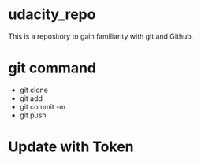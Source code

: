 # udacity_repo
This is a repository to gain familiarity with git and Github.

# git command
* git clone
* git add
* git commit -m
* git push

# Update with Token
